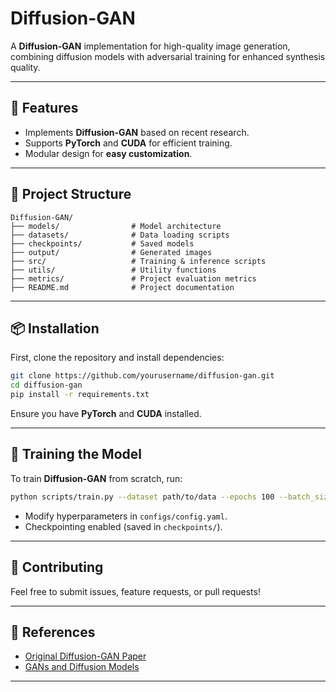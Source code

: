 # Diffusion-GAN

A **Diffusion-GAN** implementation for high-quality image generation, combining diffusion models with adversarial training for enhanced synthesis quality.

---

## 🚀 Features
- Implements **Diffusion-GAN** based on recent research.
- Supports **PyTorch** and **CUDA** for efficient training.
- Modular design for **easy customization**.

---

## 📂 Project Structure
```
Diffusion-GAN/
├── models/                # Model architecture
├── datasets/              # Data loading scripts
├── checkpoints/           # Saved models
├── output/                # Generated images
├── src/                   # Training & inference scripts
├── utils/                 # Utility functions
├── metrics/               # Project evaluation metrics
├── README.md              # Project documentation
```

---

## 📦 Installation

First, clone the repository and install dependencies:
```bash
git clone https://github.com/yourusername/diffusion-gan.git
cd diffusion-gan
pip install -r requirements.txt
```

Ensure you have **PyTorch** and **CUDA** installed.

---

## 🎯 Training the Model

To train **Diffusion-GAN** from scratch, run:
```bash
python scripts/train.py --dataset path/to/data --epochs 100 --batch_size 64
```

- Modify hyperparameters in `configs/config.yaml`.
- Checkpointing enabled (saved in `checkpoints/`).

---

## 📌 Contributing

Feel free to submit issues, feature requests, or pull requests!

---

## 📜 References
- [Original Diffusion-GAN Paper](https://arxiv.org/abs/2206.02262)
- [GANs and Diffusion Models](https://paperswithcode.com/methods/category/diffusion-models)

---
